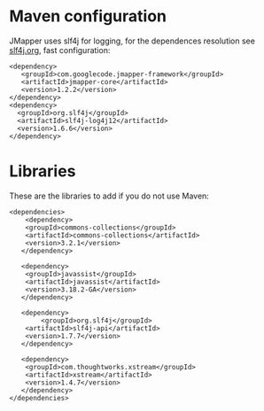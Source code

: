 # Maven configuration #

JMapper uses slf4j for logging, for the dependences resolution see [slf4j.org](http://www.slf4j.org/), fast configuration:
```
<dependency>
   <groupId>com.googlecode.jmapper-framework</groupId>
   <artifactId>jmapper-core</artifactId>
   <version>1.2.2</version>
</dependency>
<dependency> 
  <groupId>org.slf4j</groupId>
  <artifactId>slf4j-log4j12</artifactId>
  <version>1.6.6</version>
</dependency>
```

# Libraries #

These are the libraries to add if you do not use Maven:

```
<dependencies>
    <dependency>
	<groupId>commons-collections</groupId>
	<artifactId>commons-collections</artifactId>
	<version>3.2.1</version>
   </dependency>
	
   <dependency>
 	<groupId>javassist</groupId>
 	<artifactId>javassist</artifactId>
  	<version>3.18.2-GA</version>
   </dependency>
	
   <dependency>
        <groupId>org.slf4j</groupId>
	<artifactId>slf4j-api</artifactId>
	<version>1.7.7</version>
   </dependency>

   <dependency>
	<groupId>com.thoughtworks.xstream</groupId>
	<artifactId>xstream</artifactId>
	<version>1.4.7</version>
   </dependency>
</dependencies>
```